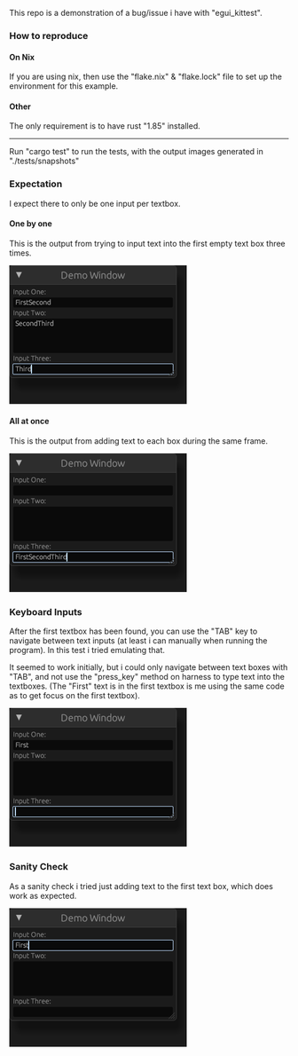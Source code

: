 This repo is a demonstration of a bug/issue i have with "egui_kittest".

### How to reproduce
#### On Nix
If you are using nix, then use the "flake.nix" & "flake.lock" file to set up the environment for this example.

#### Other
The only requirement is to have rust "1.85" installed.

---

Run "cargo test" to run the tests, with the output images generated in "./tests/snapshots"

### Expectation
I expect there to only be one input per textbox.

#### One by one
This is the output from trying to input text into the first empty text box three times.

![](./tests/snapshots/one_by_one.png)

#### All at once
This is the output from adding text to each box during the same frame.

![](./tests/snapshots/all_at_once.png)

### Keyboard Inputs
After the first textbox has been found, you can use the "TAB" key to navigate between text inputs (at least i can manually when running the program).
In this test i tried emulating that.

It seemed to work initially, but i could only navigate between text boxes with "TAB", and not use the "press_key" method on harness to type text into the textboxes.
(The "First" text is in the first textbox is me using the same code as [](<README#Sanity Check>) to get focus on the first textbox).

![](./tests/snapshots/keyboard_input.png)


### Sanity Check
As a sanity check i tried just adding text to the first text box, which does work as expected.

![](./tests/snapshots/single_works.png)

